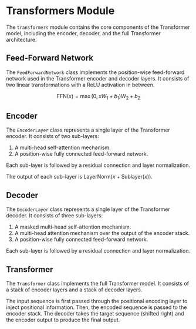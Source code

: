 # Transformers Module

The `transformers` module contains the core components of the Transformer model, including the encoder, decoder, and the full Transformer architecture.

## Feed-Forward Network

The `FeedForwardNetwork` class implements the position-wise feed-forward network used in the Transformer encoder and decoder layers. It consists of two linear transformations with a ReLU activation in between.

$$
\text{FFN}(x) = \max(0, xW_1 + b_1)W_2 + b_2
$$

## Encoder

The `EncoderLayer` class represents a single layer of the Transformer encoder. It consists of two sub-layers:
1.  A multi-head self-attention mechanism.
2.  A position-wise fully connected feed-forward network.

Each sub-layer is followed by a residual connection and layer normalization.

The output of each sub-layer is $\text{LayerNorm}(x + \text{Sublayer}(x))$.

## Decoder

The `DecoderLayer` class represents a single layer of the Transformer decoder. It consists of three sub-layers:
1.  A masked multi-head self-attention mechanism.
2.  A multi-head attention mechanism over the output of the encoder stack.
3.  A position-wise fully connected feed-forward network.

Each sub-layer is followed by a residual connection and layer normalization.

## Transformer

The `Transformer` class implements the full Transformer model. It consists of a stack of encoder layers and a stack of decoder layers.

The input sequence is first passed through the positional encoding layer to inject positional information. Then, the encoded sequence is passed to the encoder stack. The decoder takes the target sequence (shifted right) and the encoder output to produce the final output.
